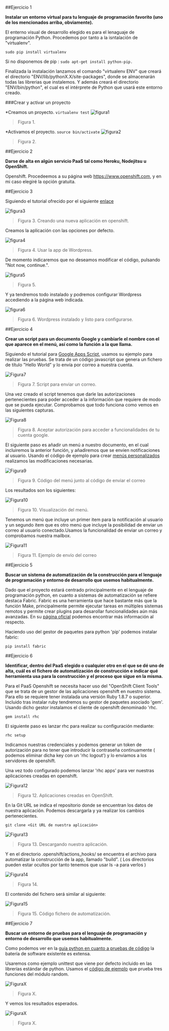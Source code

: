 ##Ejercicio 1

**Instalar un entorno virtual para tu lenguaje de programación favorito (uno de los mencionados arriba, obviamente).**

El enterno visual de desarrollo elegido es para el lenaguaje de programación Python. Procedemos por tanto a la isntalación de "virtualenv".

```sudo pip install virtualenv```

Si no disponemos de pip : ```sudo apt-get install python-pip.```

Finalizada la instalación lanzamos el comando "virtualenv ENV" que creará el directorio "ENV/lib/pythonX.X/site-packages", donde se almacenarán todas las librerias que instalemos. Y además creará el directorio "ENV/bin/python", el cual es el intérprete de Python que usará este entorno creado.

###Crear y activar un proyecto

*Creamos un proyecto. ```virtualenv test```
![figura1](Imagenes/ejercicio12_1.png)
> Figura 1. 

*Activamos el proyecto. ```source bin/activate```
![figura2](Imagenes/ejercicio12_2.png)
> Figura 2. 

##Ejercicio 2

**Darse de alta en algún servicio PaaS tal como Heroku, Nodejitsu u OpenShift.**

Openshift. Procedeemos a su página web https://www.openshift.com, y en mi caso elegiré la opción gratuita.

##Ejercicio 3

Siguiendo el tutorial ofrecido por el siguiente [enlace](http://www.hongkiat.com/blog/setup-wordpress-openshift/)

![figura3](Imagenes/ejercicio14_1.png)
> Figura 3. Creando una nueva aplicación en openshift.

Creamos la aplicación con las opciones por defecto.

![figura4](Imagenes/ejercicio14_1.png)
> Figura 4. Usar la app de Wordpress.

De momento indicaremos que no deseamos modificar el código, pulsando "Not now, continue.".

![figura5](Imagenes/ejercicio14_3.png)
> Figura 5. 

Y ya tendremos todo instalado y podremos configurar Wordpress accediendo a la página web indicada.

![figura6](Imagenes/ejercicio14_4.png)
> Figura 6. Wordpress instalado y listo para configurarse.

##Ejercicio 4

**Crear un script para un documento Google y cambiarle el nombre con el que aparece en el menú, así como la función a la que llama.**

Siguiendo el tutorial para [Google Apps Script](https://developers.google.com/apps-script/overview), usamos su ejemplo para realizar las pruebas. Se trata de un código javascript que genera un fichero de título "Hello World" y lo envía por correo a nuestra cuenta. 

![Figura7](Imagenes/ej2_4_1.png)
> Figura 7. Script para enviar un correo.

Una vez creado el script tenemos que darle las autorizaciones pertenecientes para poder acceder a la información que requiere de modo que se pueda ejecutar. 
Comprobamos que todo funciona como vemos en las siguientes capturas.

![Figura8](Imagenes/ej2_4_2.png)
> Figura 8. Aceptar autorización para acceder a funcionalidades de tu cuenta google.

El siguiente paso es añadir un menú a nuestro documento, en el cual incluiremos la anterior función, y añadiremos que se envien notificaciones al usuario.
Usando el código de ejemplo para crear [menús personalizados](https://developers.google.com/apps-script/guides/menus) realizamos las modificaciones necesarias.

![Figura9](Imagenes/ej2_4_3.png)
> Figura 9. Código del menú junto al código de enviar el correo

Los resultados son los siguientes:

![Figura10](Imagenes/ej2_4_4.png)
> Figura 10. Visualización del menú.

Tenemos un menú que incluye un primer item para la notificación al usuario y un segundo item que es otro menú que incluye la posibilidad de enviar un correo al usuario conectado.Usamos la funcionalidad de enviar un correo y comprobamos nuestra mailbox.

![Figura11](Imagenes/ej2_4_5.png)
> Figura 11. Ejemplo de envío del correo


##Ejercicio 5

**Buscar un sistema de automatización de la construcción para el lenguaje de programación y entorno de desarrollo que usemos habitualmente.**

Dado que el proyecto estará centrado principalmente en el lenguaje de programación python, en cuanto a sistemas de automatización se refiere destaca Fabric.
Fabric es una herramienta que hace bastante más que la función Make, principalmente permite ejecutar tareas en múltiples sistemas remotos y permite crear plugins para desarollar funcionalidades aún más avanzadas.
En su [página oficial](http://www.fabfile.org/) podemos encontrar más información al respecto. 

Haciendo uso del gestor de paquetes para python 'pip' podemos instalar fabric:

```pip install fabric```

##Ejercicio 6

**Identificar, dentro del PaaS elegido o cualquier otro en el que se dé uno de alta, cuál es el fichero de automatización de construcción e indicar qué herramienta usa para la construcción y el proceso que sigue en la misma.**

Para el PaaS Openshift se necesita hacer uso del "OpenShift Client Tools" que se trata de un gestor de las aplicaciones openshift en nuestro sistema. Para ello se requiere tener instalada una versión Ruby 1.8.7 o superior. Incluido tras instalar ruby tendremos su gestor de paquetes asociado 'gem'.
Usando dicho gestor instalamos el cliente de openshift denominado 'rhc.

```gem install rhc```

El siguiente paso es lanzar rhc para realizar su configuración mediante:

```rhc setup```

Indicamos nuestras credenciales y podemos generar un token de autorización para no tener que introducir la contraseña continuamente ( podemos eliminar dicha key con un 'rhc logout') y lo enviamos a los servidores de openshift.

Una vez todo configurado podemos lanzar 'rhc apps' para ver nuestras aplicaciones creadas en openshift.

![Figura12](Imagenes/ej2_6_1.png)
> Figura 12. Aplicaciones creadas en OpenShift.

En la Git URL se indica el repositorio donde se encuentran los datos de nuestra aplicación. Podemos descargarla y ya realizar los cambios pertenecientes.

```git clone <Git URL de nuestra aplicación>```

![Figura13](Imagenes/ej2_6_2.png)
> Figura 13. Descargando nuestra aplicación.

Y en el directorio .openshift/actions_hooks/ se encuentra el archivo para automatizar la construcción de la app, llamado "build". ( Los directorios pueden estar ocultos por tanto tenemos que usar ls -a para verlos )

![Figura14](Imagenes/ej2_6_3.png)
> Figura 14.

El contenido del fichero será similar al siguiente:

![Figura15](Imagenes/ej2_6_4.png)
> Figura 15. Código fichero de automatización. 





##Ejercicio 7

**Buscar un entorno de pruebas para el lenguaje de programación y entorno de desarrollo que usemos habitualmente.**

Como podemos ver en la [guía python en cuanto a pruebas de código](http://docs.python-guide.org/en/latest/writing/tests/) la batería de software existente es extensa.

Usaremos como ejemplo unittest que viene por defecto incluido en las librerías estándar de python.
Usamos el [código de ejemplo](https://docs.python.org/2/library/unittest.html#basic-example) que prueba tres funciones del módulo random.

![FiguraX](Imagenes/ej2_7_1.png)
> Figura X.

Y vemos los resultados esperados.

![FiguraX](Imagenes/ej2_7_2.png)
> Figura X.




